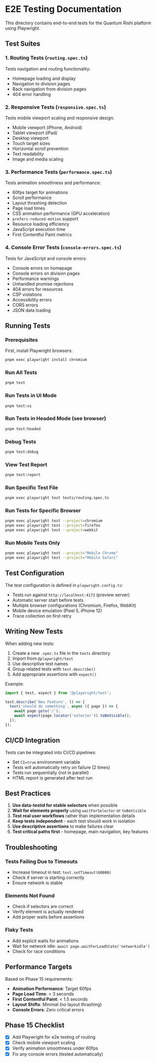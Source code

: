 # E2E Testing Documentation

This directory contains end-to-end tests for the Quantum Rishi platform using Playwright.

## Test Suites

### 1. Routing Tests (`routing.spec.ts`)
Tests navigation and routing functionality:
- Homepage loading and display
- Navigation to division pages
- Back navigation from division pages
- 404 error handling

### 2. Responsive Tests (`responsive.spec.ts`)
Tests mobile viewport scaling and responsive design:
- Mobile viewport (iPhone, Android)
- Tablet viewport (iPad)
- Desktop viewport
- Touch target sizes
- Horizontal scroll prevention
- Text readability
- Image and media scaling

### 3. Performance Tests (`performance.spec.ts`)
Tests animation smoothness and performance:
- 60fps target for animations
- Scroll performance
- Layout thrashing detection
- Page load times
- CSS animation performance (GPU acceleration)
- `prefers-reduced-motion` support
- Resource loading efficiency
- JavaScript execution time
- First Contentful Paint metrics

### 4. Console Error Tests (`console-errors.spec.ts`)
Tests for JavaScript and console errors:
- Console errors on homepage
- Console errors on division pages
- Performance warnings
- Unhandled promise rejections
- 404 errors for resources
- CSP violations
- Accessibility errors
- CORS errors
- JSON data loading

## Running Tests

### Prerequisites
First, install Playwright browsers:
```bash
pnpm exec playwright install chromium
```

### Run All Tests
```bash
pnpm test
```

### Run Tests in UI Mode
```bash
pnpm test:ui
```

### Run Tests in Headed Mode (see browser)
```bash
pnpm test:headed
```

### Debug Tests
```bash
pnpm test:debug
```

### View Test Report
```bash
pnpm test:report
```

### Run Specific Test File
```bash
pnpm exec playwright test tests/routing.spec.ts
```

### Run Tests for Specific Browser
```bash
pnpm exec playwright test --project=chromium
pnpm exec playwright test --project=firefox
pnpm exec playwright test --project=webkit
```

### Run Mobile Tests Only
```bash
pnpm exec playwright test --project="Mobile Chrome"
pnpm exec playwright test --project="Mobile Safari"
```

## Test Configuration

The test configuration is defined in `playwright.config.ts`:
- Tests run against `http://localhost:4173` (preview server)
- Automatic server start before tests
- Multiple browser configurations (Chromium, Firefox, WebKit)
- Mobile device emulation (Pixel 5, iPhone 12)
- Trace collection on first retry

## Writing New Tests

When adding new tests:
1. Create a new `.spec.ts` file in the `tests` directory
2. Import from `@playwright/test`
3. Use descriptive test names
4. Group related tests with `test.describe()`
5. Add appropriate assertions with `expect()`

Example:
```typescript
import { test, expect } from '@playwright/test';

test.describe('New Feature', () => {
  test('should do something', async ({ page }) => {
    await page.goto('/');
    await expect(page.locator('selector')).toBeVisible();
  });
});
```

## CI/CD Integration

Tests can be integrated into CI/CD pipelines:
- Set `CI=true` environment variable
- Tests will automatically retry on failure (2 times)
- Tests run sequentially (not in parallel)
- HTML report is generated after test run

## Best Practices

1. **Use data-testid for stable selectors** when possible
2. **Wait for elements properly** using `waitForSelector` or `toBeVisible`
3. **Test real user workflows** rather than implementation details
4. **Keep tests independent** - each test should work in isolation
5. **Use descriptive assertions** to make failures clear
6. **Test critical paths first** - homepage, main navigation, key features

## Troubleshooting

### Tests Failing Due to Timeouts
- Increase timeout in test: `test.setTimeout(60000)`
- Check if server is starting correctly
- Ensure network is stable

### Elements Not Found
- Check if selectors are correct
- Verify element is actually rendered
- Add proper waits before assertions

### Flaky Tests
- Add explicit waits for animations
- Wait for network idle: `await page.waitForLoadState('networkidle')`
- Check for race conditions

## Performance Targets

Based on Phase 15 requirements:
- **Animation Performance**: Target 60fps
- **Page Load Time**: < 3 seconds
- **First Contentful Paint**: < 1.5 seconds
- **Layout Shifts**: Minimal (no layout thrashing)
- **Console Errors**: Zero critical errors

## Phase 15 Checklist

- [x] Add Playwright for e2e testing of routing
- [x] Check mobile viewport scaling
- [x] Verify animation smoothness under 60fps
- [x] Fix any console errors (tested automatically)
